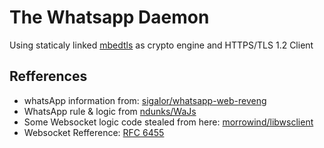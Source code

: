 # The Whatsapp Daemon

Using staticaly linked [mbedtls](https://github.com/ARMmbed/mbedtls) as crypto engine and HTTPS/TLS 1.2 Client


## Refferences
- whatsApp information from: [sigalor/whatsapp-web-reveng](https://github.com/sigalor/whatsapp-web-reveng)
- WhatsApp rule & logic from [ndunks/WaJs](https://github.com/ndunks/WaJs)
- Some Websocket logic code stealed from here:
[morrowind/libwsclient](https://github.com/morrowind/libwsclient/)
- Websocket Refference: [RFC 6455](https://tools.ietf.org/html/rfc6455)


